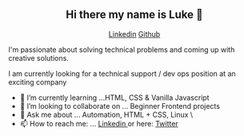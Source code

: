<h2 align="center">Hi there my name is Luke 👋</h2>   
<p align="center"> 
 <a href="https://www.linkedin.com/in/lukehowsam/">Linkedin</a> 
 <a href="https://github.com/luke-h1/">Github</a> 
</p> 

I'm passionate about solving technical problems and coming up with creative solutions. 

 

I am currently looking for a technical support / dev ops position at an exciting company   


<!--- - 🔭 I’m currently working on ... []() --> 
- 🌱 I’m currently learning ...HTML, CSS & Vanilla Javascript 
- 👯 I’m looking to collaborate on ... Beginner Frontend projects 
- 💬 Ask me about ... Automation, HTML + CSS, Linux  \
- 📫 How to reach me: ... <a href="https://www.linkedin.com/in/lukehowsam/">Linkedin
</a> or here: <a href="https://twitter.com/LukeH_1999">Twitter</a>




